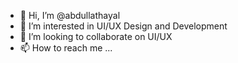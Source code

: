 - 👋 Hi, I’m @abdullathayal
- 👀 I’m interested in UI/UX Design and Development
- 💞️ I’m looking to collaborate on UI/UX
- 📫 How to reach me ...

<!---
abdullathayal/abdullathayal is a ✨ special ✨ repository because its `README.md` (this file) appears on your GitHub profile.
You can click the Preview link to take a look at your changes.
--->
